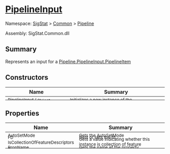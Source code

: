 # [PipelineInput](./PipelineInput.md)

Namespace: [SigStat]() > [Common](./../README.md) > [Pipeline](./README.md)

Assembly: SigStat.Common.dll

## Summary
Represents an input for a [Pipeline.PipelineInput.PipelineItem](https://github.com/hargitomi97/sigstat/blob/master/docs/md/.md)

## Constructors

| Name | Summary | 
| --- | --- | 
| <sub>PipelineInput ( [`Object`](https://docs.microsoft.com/en-us/dotnet/api/System.Object), [`PropertyInfo`](https://docs.microsoft.com/en-us/dotnet/api/System.Reflection.PropertyInfo) )</sub><div style="margin: -28px 0px 0px 0px;"><img width=200/>  | <sub>Initializes a new instance of the [Pipeline.PipelineInput](https://github.com/hargitomi97/sigstat/blob/master/docs/md/SigStat/Common/Pipeline/PipelineInput.md) class.</sub><div style="margin: -28px 0px 0px 0px;"><img width=200/>  | <br>


## Properties

| Name | Summary | 
| --- | --- | 
| <sub>AutoSetMode</sub><div style="margin: -28px 0px 0px 0px;"><img width=200/>  | <sub>Gets the AutoSetMode</sub><div style="margin: -28px 0px 0px 0px;"><img width=200/>  | <br>
| <sub>FD</sub><div style="margin: -28px 0px 0px 0px;"><img width=200/>  | <sub>Gets or sets the fd.</sub><div style="margin: -28px 0px 0px 0px;"><img width=200/>  | <br>
| <sub>IsCollectionOfFeatureDescriptors</sub><div style="margin: -28px 0px 0px 0px;"><img width=200/>  | <sub>Gets a value indicating whether this instance is collection of feature descriptors.</sub><div style="margin: -28px 0px 0px 0px;"><img width=200/>  | <br>
| <sub>PropName</sub><div style="margin: -28px 0px 0px 0px;"><img width=200/>  | <sub>Gets the name of the property.</sub><div style="margin: -28px 0px 0px 0px;"><img width=200/>  | <br>
| <sub>Type</sub><div style="margin: -28px 0px 0px 0px;"><img width=200/>  | <sub>Gets the type of the property</sub><div style="margin: -28px 0px 0px 0px;"><img width=200/>  | <br>


